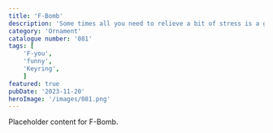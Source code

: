 ```yaml
---
title: 'F-Bomb'
description: 'Some times all you need to relieve a bit of stress is a good ol F-Bomb or is that colleague at work annoying you again. Then why not plant them with an F-Bomb. Also available as a keyring.'
category: 'Ornament'
catalogue number: '081'
tags: [
    'F-you', 
    'funny',
    'Keyring', 
    ]
featured: true
pubDate: '2023-11-20'
heroImage: '/images/081.png'
---
```


Placeholder content for F-Bomb.